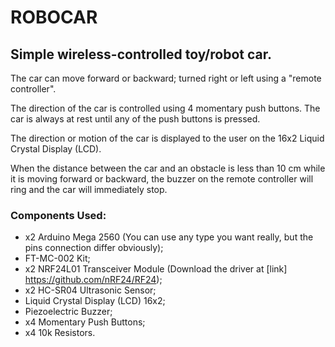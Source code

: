 # ROBOCAR
## Simple wireless-controlled toy/robot car.  

The car can move forward or backward; turned right or left using a "remote controller".

The direction of the car is controlled using 4 momentary push buttons. The car is always at rest until any of the push buttons is pressed.

The direction or motion of the car is displayed to the user on the 16x2 Liquid Crystal Display (LCD).

When the distance between the car and an obstacle is less than 10 cm while it is moving forward or backward, the buzzer on the remote controller will ring and the car will immediately stop.

### **Components Used:**
* x2 Arduino Mega 2560 (You can use any type you want really, but the pins connection differ obviously);
* FT-MC-002 Kit;
* x2 NRF24L01 Transceiver Module (Download the driver at [link] https://github.com/nRF24/RF24);
* x2 HC-SR04 Ultrasonic Sensor;
* Liquid Crystal Display (LCD) 16x2;
* Piezoelectric Buzzer;
* x4 Momentary Push Buttons;
* x4 10k Resistors.

